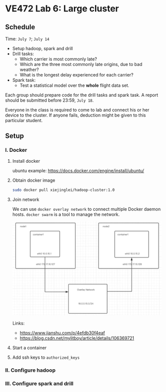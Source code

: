 # VE472 Lab 6: Large cluster

## Schedule
Time: `July 7`; `July 14`
- Setup hadoop, spark and drill
- Drill tasks:
  - Which carrier is most commonly late?
  - Which are the three most commonly late origins, due to bad weather?
  - What is the longest delay experienced for each carrier?
- Spark task:
  - Test a statistical model over the **whole** flight data set.

Each group should prepare code for the drill tasks and spark task. A report should be submitted before 23:59, `July 18`.

Everyone in the class is required to come to lab and connect his or her device to the cluster. If anyone fails, deduction might be given to this particular student.

## Setup
### I. Docker
1. Install docker 
   
   ubuntu example: https://docs.docker.com/engine/install/ubuntu/
   
2. Obtain docker image

    ```bash
    sudo docker pull xiejinglei/hadoop-cluster:1.0
    ```

3. Join network
   
   We can use `docker overlay network` to connect multiple Docker daemon hosts. `docker swarm` is a tool to manage the network.

   ![Alt text](swarm.JPG)

   Links: 
   - https://www.jianshu.com/p/4efdb30f4eaf
   - https://blog.csdn.net/mylitboy/article/details/106369721

4. Start a container
5. Add ssh keys to `authorized_keys`

### II. Configure hadoop

### III. Configure spark and drill
